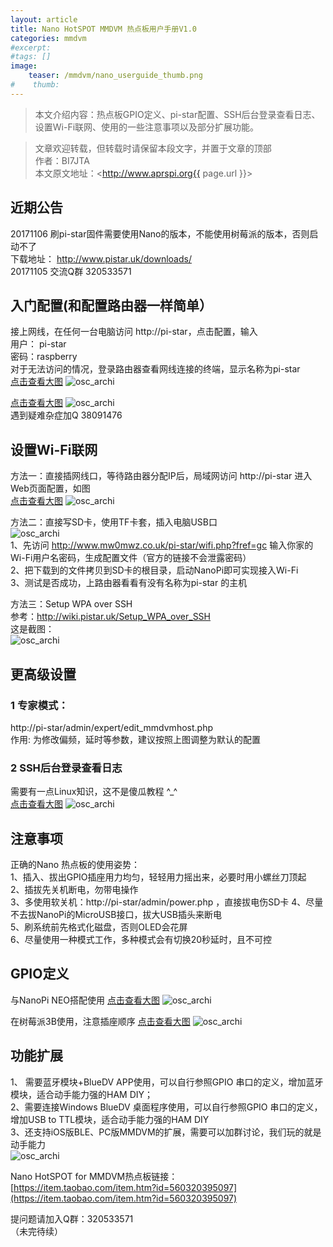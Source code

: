 ```yaml
---
layout: article
title: Nano HotSPOT MMDVM 热点板用户手册V1.0
categories: mmdvm
#excerpt:
#tags: []
image:
    teaser: /mmdvm/nano_userguide_thumb.png
#    thumb:
---
```



> 本文介绍内容：热点板GPIO定义、pi-star配置、SSH后台登录查看日志、设置Wi-Fi联网、使用的一些注意事项以及部分扩展功能。 

> 文章欢迎转载，但转载时请保留本段文字，并置于文章的顶部  
> 作者：BI7JTA  
> 本文原文地址：<http://www.aprspi.org{{ page.url }}>

## 近期公告
20171106 刷pi-star固件需要使用Nano的版本，不能使用树莓派的版本，否则启动不了  
下载地址： http://www.pistar.uk/downloads/  
20171105 交流Q群 320533571  


## 入门配置(和配置路由器一样简单）
接上网线，在任何一台电脑访问 http://pi-star，点击配置，输入  
用户： pi-star   
密码：raspberry  
对于无法访问的情况，登录路由器查看网线连接的终端，显示名称为pi-star  
[点击查看大图](http://www.aprspi.org/images/mmdvm/pistar_conf_1.png) 
![osc_archi](/images/mmdvm/pistar_conf_1.png)   

[点击查看大图](http://www.aprspi.org/images/mmdvm/pistar_conf_2.png) 
![osc_archi](/images/mmdvm/pistar_conf_2.png)   
遇到疑难杂症加Q 38091476  

## 设置Wi-Fi联网
方法一：直接插网线口，等待路由器分配IP后，局域网访问 http://pi-star 进入Web页面配置，如图  
[点击查看大图](http://www.aprspi.org/images/mmdvm/nano_userguide_wifi_web.png) 
![osc_archi](/images/mmdvm/nano_userguide_wifi_web.png)   

方法二：直接写SD卡，使用TF卡套，插入电脑USB口  
![osc_archi](/images/mmdvm/nano_userguide_wifi_conf.png)   
1、先访问 http://www.mw0mwz.co.uk/pi-star/wifi.php?fref=gc 输入你家的Wi-Fi用户名密码，生成配置文件（官方的链接不会泄露密码）  
2、把下载到的文件拷贝到SD卡的根目录，启动NanoPi即可实现接入Wi-Fi  
3、测试是否成功，上路由器看看有没有名称为pi-star 的主机  

方法三：Setup WPA over SSH  
参考：http://wiki.pistar.uk/Setup_WPA_over_SSH  
这是截图：  
![osc_archi](/images/mmdvm/nano_userguide_wifi_ssh.png) 

## 更高级设置
### 1 专家模式：  
http://pi-star/admin/expert/edit_mmdvmhost.php  
作用: 为修改偏频，延时等参数，建议按照上图调整为默认的配置  

### 2 SSH后台登录查看日志
需要有一点Linux知识，这不是傻瓜教程 ^_^  
[点击查看大图](http://www.aprspi.org/images/mmdvm/pistar_ssh_login_err.png) 
![osc_archi](/images/mmdvm/pistar_ssh_login_err.png) 

## 注意事项
正确的Nano 热点板的使用姿势：    
1、插入、拔出GPIO插座用力均匀，轻轻用力摇出来，必要时用小螺丝刀顶起  
2、插拔先关机断电，勿带电操作  
3、多使用软关机：http://pi-star/admin/power.php ，直接拔电伤SD卡 
4、尽量不去拔NanoPi的MicroUSB接口，拔大USB插头来断电  
5、刷系统前先格式化磁盘，否则OLED会花屏  
6、尽量使用一种模式工作，多种模式会有切换20秒延时，且不可控

## GPIO定义
与NanoPi NEO搭配使用 [点击查看大图](http://www.aprspi.org/images/mmdvm/nano_userguide_gpio.png) 
 ![osc_archi](/images/mmdvm/nano_userguide_gpio.png)  

在树莓派3B使用，注意插座顺序 [点击查看大图](http://www.aprspi.org/images/mmdvm/nano_userguide_rasp3b.png) 
![osc_archi](/images/mmdvm/nano_userguide_rasp3b.png)  

## 功能扩展
1、 需要蓝牙模块+BlueDV APP使用，可以自行参照GPIO 串口的定义，增加蓝牙模块，适合动手能力强的HAM DIY；  
2、需要连接Windows BlueDV 桌面程序使用，可以自行参照GPIO 串口的定义，增加USB to TTL模块，适合动手能力强的HAM DIY   
3、还支持iOS版BLE、PC版MMDVM的扩展，需要可以加群讨论，我们玩的就是动手能力     
![osc_archi](/images/mmdvm/nano_userguide_usb.png) 

Nano HotSPOT for MMDVM热点板链接：  
[https://item.taobao.com/item.htm?id=560320395097](https://item.taobao.com/item.htm?id=560320395097)   

提问题请加入Q群：320533571  
（未完待续）





